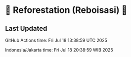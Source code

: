 
# 🌳 Reforestation (Reboisasi) 🌲

## Last Updated

GitHub Actions time: Fri Jul 18 13:38:59 UTC 2025

Indonesia/Jakarta time: Fri Jul 18 20:38:59 WIB 2025
